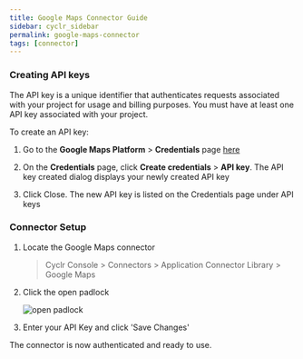 ```yaml
---
title: Google Maps Connector Guide
sidebar: cyclr_sidebar
permalink: google-maps-connector
tags: [connector]
---
```


### Creating API keys

The API key is a unique identifier that authenticates requests associated with your project for usage and billing purposes. You must have at least one API key associated with your project.

To create an API key:

1. Go to the **Google Maps Platform** > **Credentials** page [here](https://console.cloud.google.com/project/_/google/maps-apis/credentials)

2. On the **Credentials** page, click **Create credentials** > **API key**. The API key created dialog displays your newly created API key

3. Click Close. The new API key is listed on the Credentials page under API keys

### Connector Setup

1. Locate the Google Maps connector

   > Cyclr Console > Connectors > Application Connector Library > Google Maps

2. Click the open padlock

   ![open padlock](./images/open_padlock.png)

3. Enter your API Key and click 'Save Changes'

The connector is now authenticated and ready to use.
